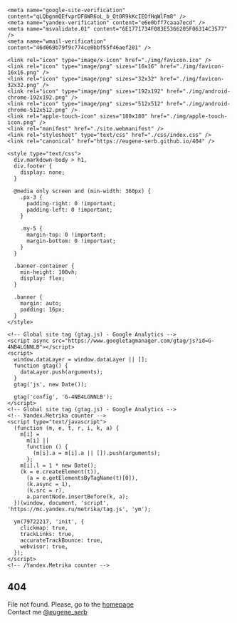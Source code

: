 <html lang="en-us" dir="ltr" xmlns="http://www.w3.org/1999/xhtml">
  <head>
    <meta charset="UTF-8" />
    <meta http-equiv="X-UA-Compatible" content="IE=edge" />
    <meta name="viewport" content="width=device-width, initial-scale=1" />
    <meta name="theme-color" media="(prefers-color-scheme: light)" content="#4ECBD9" />
    <meta name="theme-color" media="(prefers-color-scheme: dark)" content="#087E8B" />
    <meta name="color-scheme" content="light dark" />

    <meta name="google-site-verification" content="qLQbgnmQEfvprDF8WR6oL_b_Qt0R9kKcIEOfHqWlFm8" />
    <meta name="yandex-verification" content="e6e0bff7caaa7ecd" />
    <meta name="msvalidate.01" content="6E1771734F083E5366205F06314C3577" />
    <meta name="wmail-verification" content="46d069b79f9c774ce0bbf55f46aef201" />

    <link rel="icon" type="image/x-icon" href="./img/favicon.ico" />
    <link rel="icon" type="image/png" sizes="16x16" href="./img/favicon-16x16.png" />
    <link rel="icon" type="image/png" sizes="32x32" href="./img/favicon-32x32.png" />
    <link rel="icon" type="image/png" sizes="192x192" href="./img/android-chrome-192x192.png" />
    <link rel="icon" type="image/png" sizes="512x512" href="./img/android-chrome-512x512.png" />
    <link rel="apple-touch-icon" sizes="180x180" href="./img/apple-touch-icon.png" />
    <link rel="manifest" href="./site.webmanifest" />
    <link rel="stylesheet" type="text/css" href="./css/index.css" />
    <link rel="canonical" href="https://eugene-serb.github.io/404" />

    <style type="text/css">
      div.markdown-body > h1,
      div.footer {
        display: none;
      }

      @media only screen and (min-width: 360px) {
        .px-3 {
          padding-right: 0 !important;
          padding-left: 0 !important;
        }

        .my-5 {
          margin-top: 0 !important;
          margin-bottom: 0 !important;
        }
      }

      .banner-container {
        min-height: 100vh;
        display: flex;
      }

      .banner {
        margin: auto;
        padding: 16px;
      }
    </style>

    <!-- Global site tag (gtag.js) - Google Analytics -->
    <script async src="https://www.googletagmanager.com/gtag/js?id=G-4NB4LGNNLB"></script>
    <script>
      window.dataLayer = window.dataLayer || [];
      function gtag() {
        dataLayer.push(arguments);
      }
      gtag('js', new Date());

      gtag('config', 'G-4NB4LGNNLB');
    </script>
    <!-- Global site tag (gtag.js) - Google Analytics -->
    <!-- Yandex.Metrika counter -->
    <script type="text/javascript">
      (function (m, e, t, r, i, k, a) {
        m[i] =
          m[i] ||
          function () {
            (m[i].a = m[i].a || []).push(arguments);
          };
        m[i].l = 1 * new Date();
        (k = e.createElement(t)),
          (a = e.getElementsByTagName(t)[0]),
          (k.async = 1),
          (k.src = r),
          a.parentNode.insertBefore(k, a);
      })(window, document, 'script', 'https://mc.yandex.ru/metrika/tag.js', 'ym');

      ym(79722217, 'init', {
        clickmap: true,
        trackLinks: true,
        accurateTrackBounce: true,
        webvisor: true,
      });
    </script>
    <!-- /Yandex.Metrika counter -->

  </head>
  <body>
    <section class="banner-container">
      <div class="banner">
        <h1>404</h1>
        <span>File not found. Please, go to the </span>
        <a href="https://eugene-serb.github.io/" target="_self">homepage</a>
        <br />
        <span>Contact me </span>
        <a href="https://t.me/eugene_serb/" target="_blank">@eugene_serb</a>
      </div>
    </section>
    <noscript>
      <div>
        <img
          src="https://mc.yandex.ru/watch/76610724"
          style="position: absolute; left: -9999px"
          alt=""
        />
      </div>
    </noscript>
  </body>
</html>
